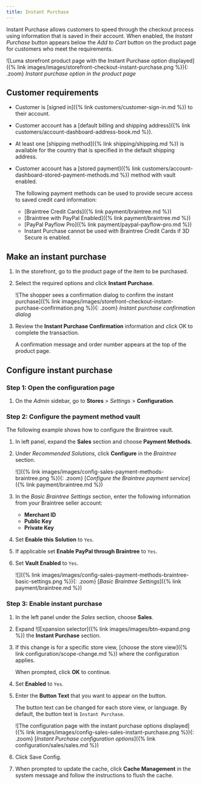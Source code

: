 ```yaml
---
title: Instant Purchase
---
```


Instant Purchase allows customers to speed through the checkout process using information that is saved in their account. When enabled, the _Instant Purchase_ button appears below the _Add to Cart_ button on the product page for customers who meet the requirements.

![Luma storefront product page with the Instant Purchase option displayed]({% link images/images/storefront-checkout-instant-purchase.png %}){: .zoom}
_Instant purchase option in the product page_

## Customer requirements

- Customer is [signed in]({% link customers/customer-sign-in.md %}) to their account.

- Customer account has a [default billing and shipping address]({% link customers/account-dashboard-address-book.md %}).

- At least one [shipping method]({% link shipping/shipping.md %}) is available for the country that is specified in the default shipping address.

- Customer account has a [stored payment]({% link customers/account-dashboard-stored-payment-methods.md %}) method with vault enabled.

   The following payment methods can be used to provide secure access to saved credit card information:

   - [Braintree Credit Cards]({% link payment/braintree.md %})
   - [Braintree with PayPal Enabled]({% link payment/braintree.md %})
   - [PayPal Payflow Pro]({% link payment/paypal-payflow-pro.md %})
   - Instant Purchase cannot be used with Braintree Credit Cards if 3D Secure is enabled.

## Make an instant purchase

1. In the storefront, go to the product page of the item to be purchased.

1. Select the required options and click **Instant Purchase**.

   ![The shopper sees a confirmation dialog to confirm the instant purchase]({% link images/images/storefront-checkout-instant-purchase-confirmation.png %}){: .zoom}
   _Instant purchase confirmation dialog_

1. Review the **Instant Purchase Confirmation** information and click <span class="btn">OK</span> to complete the transaction.

   A confirmation message and order number appears at the top of the product page.

## Configure instant purchase

### Step 1: Open the configuration page

1. On the _Admin_ sidebar, go to **Stores** >  _Settings_ > **Configuration**.

### Step 2: Configure the payment method vault

The following example shows how to configure the Braintree vault.

1. In left panel, expand the **Sales** section and choose **Payment Methods**.

1. Under _Recommended Solutions_, click **Configure** in the _Braintree_ section.

   ![]({% link images/images/config-sales-payment-methods-braintree.png %}){: .zoom}
   [_Configure the Braintree payment service_]({% link payment/braintree.md %})

1. In the _Basic Braintree Settings_ section, enter the following information from your Braintree seller account:

   - **Merchant ID**
   - **Public Key**
   - **Private Key**

1. Set **Enable this Solution** to `Yes`.

1. If applicable set **Enable PayPal through Braintree** to `Yes`.

1. Set **Vault Enabled** to `Yes`.

   ![]({% link images/images/config-sales-payment-methods-braintree-basic-settings.png %}){: .zoom}
   [_Basic Braintree Settings_]({% link payment/braintree.md %})

### Step 3: Enable instant purchase

1. In the left panel under the _Sales_ section, choose **Sales**.

1. Expand ![Expansion selector]({% link images/images/btn-expand.png %}) the **Instant Purchase** section.

1. If this change is for a specific store view, [choose the store view]({% link configuration/scope-change.md %}) where the configuration applies.

   When prompted, click **OK** to continue.

1. Set **Enabled** to `Yes`.

1. Enter the **Button Text** that you want to appear on the button.

   The button text can be changed for each store view, or language. By default, the button text is `Instant Purchase`.

   ![The configuration page with the instant purchase options displayed]({% link images/images/config-sales-sales-instant-purchase.png %}){: .zoom}
   [_Instant Purchase configuration options_]({% link configuration/sales/sales.md %})

1. Click <span class="btn">Save Config</span>.

1. When prompted to update the cache, click **Cache Management** in the system message and follow the instructions to flush the cache.
